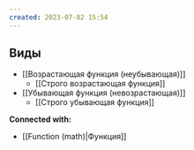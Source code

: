 ```yaml
---
created: 2023-07-02 15:54
---
```


## Виды
- [[Возрастающая функция (неубывающая)]]
    - [[Строго возрастающая функция]]
- [[Убывающая функция (невозрастающая)]]
    - [[Строго убывающая функция]]





**Connected with:**
- [[Function (math)|Функция]]




